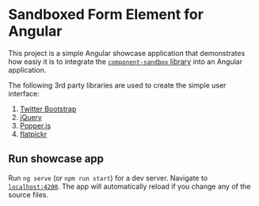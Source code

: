 # Sandboxed Form Element for Angular

This project is a simple Angular showcase application that demonstrates how easiy it is to integrate the [`component-sandbox` library](https://github.com/alexander-heimbuch/component-sandbox) into an Angular application.

The following 3rd party libraries are used to create the simple user interface:

1. [Twitter Bootstrap](https://getbootstrap.com/)
2. [jQuery](https://jquery.com/)
3. [Popper.js](https://popper.js.org/)
2. [flatpickr](https://flatpickr.js.org/)

## Run showcase app

Run `ng serve` (or `npm run start`) for a dev server. Navigate to [`localhost:4200`](http://localhost:4200/). The app will automatically reload if you change any of the source files.
